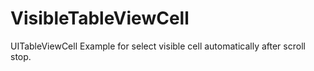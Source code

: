 # VisibleTableViewCell
UITableViewCell Example for select visible cell automatically after scroll stop.
